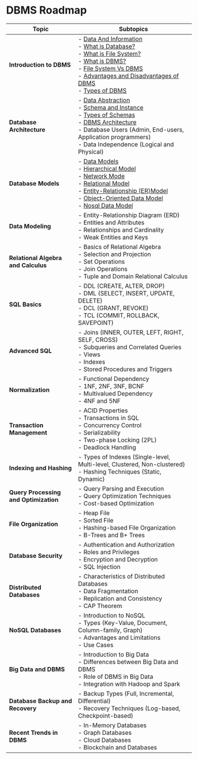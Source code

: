 # DBMS Roadmap

| **Topic**                             | **Subtopics**                                                                                                                                                                                                                                                                                                                                                                                                                                                                                                                                                                                                                                      |
| ------------------------------------- | -------------------------------------------------------------------------------------------------------------------------------------------------------------------------------------------------------------------------------------------------------------------------------------------------------------------------------------------------------------------------------------------------------------------------------------------------------------------------------------------------------------------------------------------------------------------------------------------------------------------------------------------------- |
| **Introduction to DBMS**              | - [Data And Information](01.%20Introduction%20to%20DBMS/01.%20Data%20And%20Information.md) <br>- [What is Database?](01.%20Introduction%20to%20DBMS/02.%20Database.md) <br>- [What is File System?](01.%20Introduction%20to%20DBMS/03.%20File%20System.md) <br> - [What is DBMS?](01.%20Introduction%20to%20DBMS/04.%20What%20is%20DBMS.md) <br> - [File System Vs DBMS](01.%20Introduction%20to%20DBMS/05.%20FileSystem%20vs%20DBMS.md) <br> - [Advantages and Disadvantages of DBMS](01.%20Introduction%20to%20DBMS/06.%20Advantages%20and%20Disadvantages.md) <br> - [Types of DBMS](01.%20Introduction%20to%20DBMS/07.%20Types%20of%20DBMS.md) |
| **Database Architecture**             |- [Data Abstraction](02.%20Data%20Abstraction/01.%20What%20is%20Data%20Abstraction.md) <br> - [Schema and Instance](02.%20Data%20Abstraction/02.%20Schema%20and%20Instance.md) <br> - [Types of Schemas](02.%20Data%20Abstraction/03.%20Types%20of%20Schema.md) <br> - [DBMS Architecture](02.%20Data%20Abstraction/04.%20DBMS%20Architecture.md) <br> - Database Users (Admin, End-users, Application programmers) <br> - Data Independence (Logical and Physical)                                                                                                                                                                                                                                                                                                                                                                                                                                                                                                        |
| **Database Models**                   | - [Data Models](03.%20Data%20Models/01.%20What%20is%20Data%20Models.md) <br> - [Hierarchical Model](03.%20Data%20Models/02.%20Heirachical%20Data%20Model.md) <br> - [Network Mode](03.%20Data%20Models/03.%20Network%20Data%20Model.md) <br> - [Relational Model](03.%20Data%20Models/04.%20Relational%20Data%20Model.md) <br>- [Entity-Relationship (ER)Model](03.%20Data%20Models/05.%20ER%20Model.md) <br> - [Object-Oriented Data Model](03.%20Data%20Models/06.%20Object-Oriented%20Data%20Model.md) <br> - [Nosql Data Model](03.%20Data%20Models/07.%20No-sql%20Data%20Model.md)                                                                                                                                                                                                                                                                                                                                                                                                                                                                                                                                            |
| **Data Modeling**                     | - Entity-Relationship Diagram (ERD) <br> - Entities and Attributes <br> - Relationships and Cardinality <br> - Weak Entities and Keys                                                                                                                                                                                                                                                                                                                                                                                                                                                                                                              |
| **Relational Algebra and Calculus**   | - Basics of Relational Algebra <br> - Selection and Projection <br> - Set Operations <br> - Join Operations <br> - Tuple and Domain Relational Calculus                                                                                                                                                                                                                                                                                                                                                                                                                                                                                            |
| **SQL Basics**                        | - DDL (CREATE, ALTER, DROP) <br> - DML (SELECT, INSERT, UPDATE, DELETE) <br> - DCL (GRANT, REVOKE) <br> - TCL (COMMIT, ROLLBACK, SAVEPOINT)                                                                                                                                                                                                                                                                                                                                                                                                                                                                                                        |
| **Advanced SQL**                      | - Joins (INNER, OUTER, LEFT, RIGHT, SELF, CROSS) <br> - Subqueries and Correlated Queries <br> - Views <br> - Indexes <br> - Stored Procedures and Triggers                                                                                                                                                                                                                                                                                                                                                                                                                                                                                        |
| **Normalization**                     | - Functional Dependency <br> - 1NF, 2NF, 3NF, BCNF <br> - Multivalued Dependency <br> - 4NF and 5NF                                                                                                                                                                                                                                                                                                                                                                                                                                                                                                                                                |
| **Transaction Management**            | - ACID Properties <br> - Transactions in SQL <br> - Concurrency Control <br> - Serializability <br> - Two-phase Locking (2PL) <br> - Deadlock Handling                                                                                                                                                                                                                                                                                                                                                                                                                                                                                             |
| **Indexing and Hashing**              | - Types of Indexes (Single-level, Multi-level, Clustered, Non-clustered) <br> - Hashing Techniques (Static, Dynamic)                                                                                                                                                                                                                                                                                                                                                                                                                                                                                                                               |
| **Query Processing and Optimization** | - Query Parsing and Execution <br> - Query Optimization Techniques <br> - Cost-based Optimization                                                                                                                                                                                                                                                                                                                                                                                                                                                                                                                                                  |
| **File Organization**                 | - Heap File <br> - Sorted File <br> - Hashing-based File Organization <br> - B-Trees and B+ Trees                                                                                                                                                                                                                                                                                                                                                                                                                                                                                                                                                  |
| **Database Security**                 | - Authentication and Authorization <br> - Roles and Privileges <br> - Encryption and Decryption <br> - SQL Injection                                                                                                                                                                                                                                                                                                                                                                                                                                                                                                                               |
| **Distributed Databases**             | - Characteristics of Distributed Databases <br> - Data Fragmentation <br> - Replication and Consistency <br> - CAP Theorem                                                                                                                                                                                                                                                                                                                                                                                                                                                                                                                         |
| **NoSQL Databases**                   | - Introduction to NoSQL <br> - Types (Key-Value, Document, Column-family, Graph) <br> - Advantages and Limitations <br> - Use Cases                                                                                                                                                                                                                                                                                                                                                                                                                                                                                                                |
| **Big Data and DBMS**                 | - Introduction to Big Data <br> - Differences between Big Data and DBMS <br> - Role of DBMS in Big Data <br> - Integration with Hadoop and Spark                                                                                                                                                                                                                                                                                                                                                                                                                                                                                                   |
| **Database Backup and Recovery**      | - Backup Types (Full, Incremental, Differential) <br> - Recovery Techniques (Log-based, Checkpoint-based)                                                                                                                                                                                                                                                                                                                                                                                                                                                                                                                                          |
| **Recent Trends in DBMS**             | - In-Memory Databases <br> - Graph Databases <br> - Cloud Databases <br> - Blockchain and Databases                                                                                                                                                                                                                                                                                                                                                                                                                                                                                                                                                |
